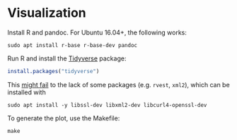 # Visualization

Install R and pandoc. For Ubuntu 16.04+, the following works:

```console
sudo apt install r-base r-base-dev pandoc
```

Run R and install the [Tidyverse](https://www.tidyverse.org/) package:

```R
install.packages("tidyverse")
```

This [might fail](https://github.com/FTSRG/cheat-sheets/wiki/R-programming-language#installing-tidyverse-on-ubuntu) to the lack of some packages (e.g. `rvest`, `xml2`), which can be installed with

```console
sudo apt install -y libssl-dev libxml2-dev libcurl4-openssl-dev
```

To generate the plot, use the Makefile:

```console
make
```

